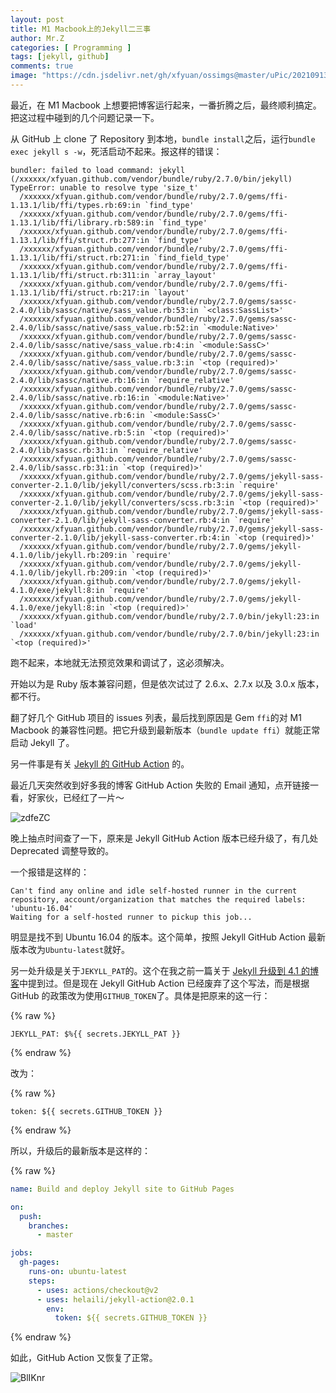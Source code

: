 ```yaml
---
layout: post
title: M1 Macbook上的Jekyll二三事
author: Mr.Z
categories: [ Programming ]
tags: [jekyll, github]
comments: true
image: "https://cdn.jsdelivr.net/gh/xfyuan/ossimgs@master/uPic/20210913-225138.jpg"
---
```


最近，在 M1 Macbook 上想要把博客运行起来，一番折腾之后，最终顺利搞定。把这过程中碰到的几个问题记录一下。

从 GitHub 上 clone 了 Repository 到本地，`bundle install`之后，运行`bundle exec jekyll s -w`，死活启动不起来。报这样的错误：

```
bundler: failed to load command: jekyll (/xxxxxx/xfyuan.github.com/vendor/bundle/ruby/2.7.0/bin/jekyll)
TypeError: unable to resolve type 'size_t'
  /xxxxxx/xfyuan.github.com/vendor/bundle/ruby/2.7.0/gems/ffi-1.13.1/lib/ffi/types.rb:69:in `find_type'
  /xxxxxx/xfyuan.github.com/vendor/bundle/ruby/2.7.0/gems/ffi-1.13.1/lib/ffi/library.rb:589:in `find_type'
  /xxxxxx/xfyuan.github.com/vendor/bundle/ruby/2.7.0/gems/ffi-1.13.1/lib/ffi/struct.rb:277:in `find_type'
  /xxxxxx/xfyuan.github.com/vendor/bundle/ruby/2.7.0/gems/ffi-1.13.1/lib/ffi/struct.rb:271:in `find_field_type'
  /xxxxxx/xfyuan.github.com/vendor/bundle/ruby/2.7.0/gems/ffi-1.13.1/lib/ffi/struct.rb:311:in `array_layout'
  /xxxxxx/xfyuan.github.com/vendor/bundle/ruby/2.7.0/gems/ffi-1.13.1/lib/ffi/struct.rb:217:in `layout'
  /xxxxxx/xfyuan.github.com/vendor/bundle/ruby/2.7.0/gems/sassc-2.4.0/lib/sassc/native/sass_value.rb:53:in `<class:SassList>'
  /xxxxxx/xfyuan.github.com/vendor/bundle/ruby/2.7.0/gems/sassc-2.4.0/lib/sassc/native/sass_value.rb:52:in `<module:Native>'
  /xxxxxx/xfyuan.github.com/vendor/bundle/ruby/2.7.0/gems/sassc-2.4.0/lib/sassc/native/sass_value.rb:4:in `<module:SassC>'
  /xxxxxx/xfyuan.github.com/vendor/bundle/ruby/2.7.0/gems/sassc-2.4.0/lib/sassc/native/sass_value.rb:3:in `<top (required)>'
  /xxxxxx/xfyuan.github.com/vendor/bundle/ruby/2.7.0/gems/sassc-2.4.0/lib/sassc/native.rb:16:in `require_relative'
  /xxxxxx/xfyuan.github.com/vendor/bundle/ruby/2.7.0/gems/sassc-2.4.0/lib/sassc/native.rb:16:in `<module:Native>'
  /xxxxxx/xfyuan.github.com/vendor/bundle/ruby/2.7.0/gems/sassc-2.4.0/lib/sassc/native.rb:6:in `<module:SassC>'
  /xxxxxx/xfyuan.github.com/vendor/bundle/ruby/2.7.0/gems/sassc-2.4.0/lib/sassc/native.rb:5:in `<top (required)>'
  /xxxxxx/xfyuan.github.com/vendor/bundle/ruby/2.7.0/gems/sassc-2.4.0/lib/sassc.rb:31:in `require_relative'
  /xxxxxx/xfyuan.github.com/vendor/bundle/ruby/2.7.0/gems/sassc-2.4.0/lib/sassc.rb:31:in `<top (required)>'
  /xxxxxx/xfyuan.github.com/vendor/bundle/ruby/2.7.0/gems/jekyll-sass-converter-2.1.0/lib/jekyll/converters/scss.rb:3:in `require'
  /xxxxxx/xfyuan.github.com/vendor/bundle/ruby/2.7.0/gems/jekyll-sass-converter-2.1.0/lib/jekyll/converters/scss.rb:3:in `<top (required)>'
  /xxxxxx/xfyuan.github.com/vendor/bundle/ruby/2.7.0/gems/jekyll-sass-converter-2.1.0/lib/jekyll-sass-converter.rb:4:in `require'
  /xxxxxx/xfyuan.github.com/vendor/bundle/ruby/2.7.0/gems/jekyll-sass-converter-2.1.0/lib/jekyll-sass-converter.rb:4:in `<top (required)>'
  /xxxxxx/xfyuan.github.com/vendor/bundle/ruby/2.7.0/gems/jekyll-4.1.0/lib/jekyll.rb:209:in `require'
  /xxxxxx/xfyuan.github.com/vendor/bundle/ruby/2.7.0/gems/jekyll-4.1.0/lib/jekyll.rb:209:in `<top (required)>'
  /xxxxxx/xfyuan.github.com/vendor/bundle/ruby/2.7.0/gems/jekyll-4.1.0/exe/jekyll:8:in `require'
  /xxxxxx/xfyuan.github.com/vendor/bundle/ruby/2.7.0/gems/jekyll-4.1.0/exe/jekyll:8:in `<top (required)>'
  /xxxxxx/xfyuan.github.com/vendor/bundle/ruby/2.7.0/bin/jekyll:23:in `load'
  /xxxxxx/xfyuan.github.com/vendor/bundle/ruby/2.7.0/bin/jekyll:23:in `<top (required)>'
```

跑不起来，本地就无法预览效果和调试了，这必须解决。

开始以为是 Ruby 版本兼容问题，但是依次试过了 2.6.x、2.7.x 以及 3.0.x 版本，都不行。

翻了好几个 GitHub 项目的 issues 列表，最后找到原因是 Gem `ffi`的对 M1 Macbook 的兼容性问题。把它升级到最新版本（`bundle update ffi`）就能正常启动 Jekyll 了。

另一件事是有关 [Jekyll 的 GitHub Action](https://github.com/helaili/jekyll-action) 的。

最近几天突然收到好多我的博客 GitHub Action 失败的 Email 通知，点开链接一看，好家伙，已经红了一片～

![zdfeZC](https://cdn.jsdelivr.net/gh/xfyuan/ossimgs@master/uPic/zdfeZC.png)

晚上抽点时间查了一下，原来是 Jekyll GitHub Action 版本已经升级了，有几处 Deprecated 调整导致的。

一个报错是这样的：

```
Can't find any online and idle self-hosted runner in the current repository, account/organization that matches the required labels: 'ubuntu-16.04'
Waiting for a self-hosted runner to pickup this job...
```

明显是找不到 Ubuntu 16.04 的版本。这个简单，按照 Jekyll GitHub Action 最新版本改为`Ubuntu-latest`就好。

另一处升级是关于`JEKYLL_PAT`的。这个在我之前一篇关于 [Jekyll 升级到 4.1 的博客](https://xfyuan.github.io/2020/06/update-blog-to-jekyll-4-1-with-github-actions/)中提到过。但是现在 Jekyll GitHub Action 已经废弃了这个写法，而是根据 GitHub 的政策改为使用`GITHUB_TOKEN`了。具体是把原来的这一行：

{% raw %}

```
JEKYLL_PAT: $%{{ secrets.JEKYLL_PAT }}
```
{% endraw %}

改为：

{% raw %}

```
token: ${{ secrets.GITHUB_TOKEN }}
```
{% endraw %}

所以，升级后的最新版本是这样的：

{% raw %}

```yaml
name: Build and deploy Jekyll site to GitHub Pages

on:
  push:
    branches:
      - master

jobs:
  gh-pages:
    runs-on: ubuntu-latest
    steps:
      - uses: actions/checkout@v2
      - uses: helaili/jekyll-action@2.0.1
        env:
          token: ${{ secrets.GITHUB_TOKEN }}
```
{% endraw %}

如此，GitHub Action 又恢复了正常。

![BlIKnr](https://cdn.jsdelivr.net/gh/xfyuan/ossimgs@master/uPic/BlIKnr.png)
